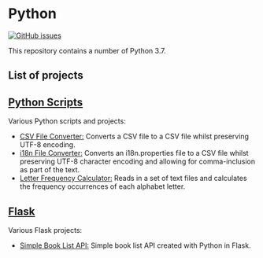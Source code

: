 # Python
[![GitHub issues](https://img.shields.io/github/issues/Carla-de-Beer/Python.svg?style=flat-square)](https://github.com/Carla-de-Beer/Python/issues)

This repository contains a number of Python 3.7.

## List of projects

## [Python Scripts](https://github.com/Carla-de-Beer/Python/tree/master/Python%20Scripts)
  Various Python scripts and projects:
  * [CSV File Converter:](https://github.com/Carla-de-Beer/Python/Python%20Scripts/tree/master/CSV%20File%20Converter) Converts a CSV file to a CSV file whilst preserving UTF-8 encoding.
  * [i18n File Converter:](https://github.com/Carla-de-Beer/Python/Python%20Scripts/tree/master/i18n%20File%20Converter) Converts an i18n.properties file to a CSV file whilst preserving UTF-8 character encoding and allowing for comma-inclusion as part of the text.
  * [Letter Frequency Calculator:](https://github.com/Carla-de-Beer/PythonPython%20Scripts/tree/master/Letter%20Frequency%20Calculator) Reads in a set of text files and calculates the frequency occurrences of each alphabet letter.

## [Flask](https://github.com/Carla-de-Beer/Python/tree/master/Flask)
  Various Flask projects:
  * [Simple Book List API:](https://github.com/Carla-de-Beer/Python/tree/master/Flask/Simple%20Book%20List%20API) Simple book list API created with Python in Flask.
